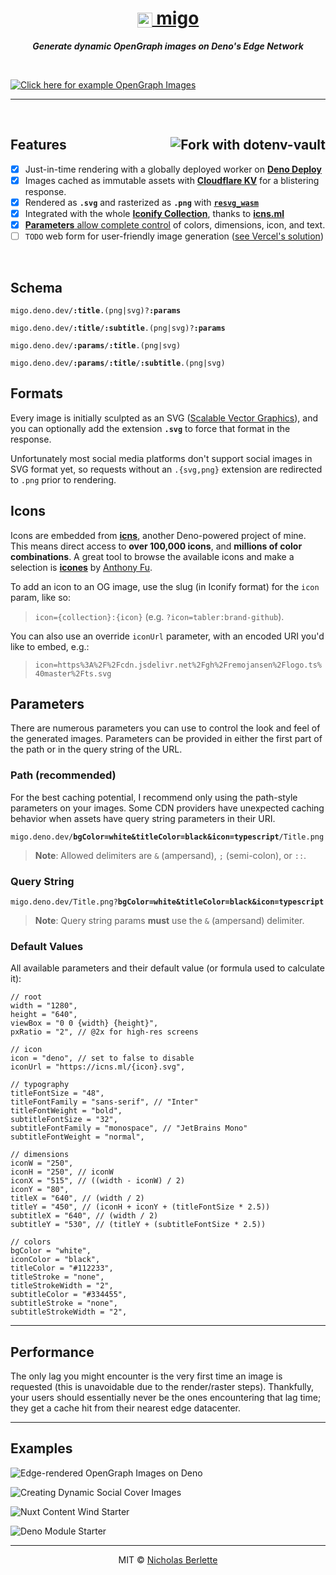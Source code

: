 <div align="center">
<h1><a href="https://migo.deno.dev" target="_blank" rel="noopener"><img src="https://icns.ml/deno.svg?stroke=black&stroke-width=0.5&color=white&stroke-linejoin=round" height="24" align="center" alt=""> migo</a><br clear="all"></h1>

_**Generate dynamic OpenGraph images on Deno's Edge Network**_

</div><br />

[![Click here for example OpenGraph Images][example-0]](#examples "Click here for example OpenGraph Images")

---

<br />

<h2><a href="https://vault.dotenv.org/project/vlt_4c5e0ba364799008839e560b596cf80c308e07e07f99a63a6143710ffd7ee75d/example" title="fork with dotenv-vault" target="_blank" rel="noopener"><img src="https://badge.dotenv.org/fork.svg?r=1" alt="Fork with dotenv-vault" align="right"></a>Features </h2>

- [x] Just-in-time rendering with a globally deployed worker on
      [**Deno Deploy**][deno]
- [x] Images cached as immutable assets with [**Cloudflare KV**][kv] for a
      blistering response.
- [x] Rendered as **`.svg`** and rasterized as **`.png`** with
      [**`resvg_wasm`**][resvg]
- [x] Integrated with the whole [**Iconify Collection**][iconify], thanks to
      [**icns.ml**][icns]
- [x] [**Parameters** allow complete control](#parameters) of colors,
      dimensions, icon, and text.
- [ ] `TODO` web form for user-friendly image generation
      ([see Vercel's solution][vercel])

<br />

## Schema

<pre><code>migo.deno.dev/<strong>:title</strong>.(png|svg)?<strong>:params</strong></code></pre>
<pre><code>migo.deno.dev/<strong>:title</strong>/<strong>:subtitle</strong>.(png|svg)?<strong>:params</strong></code></pre>
<pre><code>migo.deno.dev/<strong>:params</strong>/<strong>:title</strong>.(png|svg)</code></pre>
<pre><code>migo.deno.dev/<strong>:params</strong>/<strong>:title</strong>/<strong>:subtitle</strong>.(png|svg)</code></pre>

## Formats

Every image is initially sculpted as an SVG ([Scalable Vector Graphics][svg]),
and you can optionally add the extension **`.svg`** to force that format in the
response.

Unfortunately most social media platforms don't support social images in SVG
format yet, so requests without an `.{svg,png}` extension are redirected to
`.png` prior to rendering.

## Icons

Icons are embedded from [**icns**][icns], another Deno-powered project of mine.
This means direct access to **over 100,000 icons**, and **millions of color
combinations**. A great tool to browse the available icons and make a selection
is [**icones**][icones] by [Anthony Fu][antfu].

To add an icon to an OG image, use the slug (in Iconify format) for the `icon`
param, like so:

> `icon={collection}:{icon}` (e.g. `?icon=tabler:brand-github`).

You can also use an override `iconUrl` parameter, with an encoded URI you'd like
to embed, e.g.:

> `icon=https%3A%2F%2Fcdn.jsdelivr.net%2Fgh%2Fremojansen%2Flogo.ts%40master%2Fts.svg`

## Parameters

There are numerous parameters you can use to control the look and feel of the
generated images. Parameters can be provided in either the first part of the
path or in the query string of the URL.

### Path (recommended)

For the best caching potential, I recommend only using the path-style parameters
on your images. Some CDN providers have unexpected caching behavior when assets
have query string parameters in their URI.

<pre><code>migo.deno.dev/<strong>bgColor=white&titleColor=black&icon=typescript</strong>/Title.png</code></pre>

> **Note**: Allowed delimiters are `&` (ampersand), `;` (semi-colon), or `::`.

### Query String

<pre><code>migo.deno.dev/Title.png?<strong>bgColor=white&titleColor=black&icon=typescript</strong></code></pre>

> **Note**: Query string params **must** use the `&` (ampersand) delimiter.

### Default Values

All available parameters and their default value (or formula used to calculate
it):

```jsonc
// root
width = "1280", 
height = "640", 
viewBox = "0 0 {width} {height}", 
pxRatio = "2", // @2x for high-res screens

// icon
icon = "deno", // set to false to disable
iconUrl = "https://icns.ml/{icon}.svg", 

// typography
titleFontSize = "48", 
titleFontFamily = "sans-serif", // "Inter"
titleFontWeight = "bold", 
subtitleFontSize = "32", 
subtitleFontFamily = "monospace", // "JetBrains Mono"
subtitleFontWeight = "normal", 

// dimensions
iconW = "250", 
iconH = "250", // iconW
iconX = "515", // ((width - iconW) / 2)
iconY = "80", 
titleX = "640", // (width / 2)
titleY = "450", // (iconH + iconY + (titleFontSize * 2.5))
subtitleX = "640", // (width / 2)
subtitleY = "530", // (titleY + (subtitleFontSize * 2.5))

// colors
bgColor = "white", 
iconColor = "black", 
titleColor = "#112233", 
titleStroke = "none", 
titleStrokeWidth = "2", 
subtitleColor = "#334455", 
subtitleStroke = "none", 
subtitleStrokeWidth = "2",
```

---

## Performance

The only lag you might encounter is the very first time an image is requested
(this is unavoidable due to the render/raster steps). Thankfully, your users
should essentially never be the ones encountering that lag time; they get a
cache hit from their nearest edge datacenter.

---

## Examples

![Edge-rendered OpenGraph Images on Deno][example-1]

![Creating Dynamic Social Cover Images][example-2]

![Nuxt Content Wind Starter][example-3]

![Deno Module Starter][example-4]

---

<div align="center">

MIT © [Nicholas Berlette][nberlette]

</div>

[nberlette]: https://github.com/nberlette "Nicholas Berlette"
[icns]: https://icns.ml "icns - SVG as a Service"
[antfu]: https://github.com/antfu "Anthony Fu"
[icones]: https://icones.js.org "Browse every Iconify Collection with Icones"
[vercel]: https://og-image.vercel.app "Vercel's OG Image App"
[iconify]: https://iconify.design "Iconify Project Homepage"
[kv]: https://developers.cloudflare.com/workers/runtime-apis/kv "Cloudflare KV"
[svg]: https://w3.org/TR/SVG "SVG Specification from W3.org"
[resvg]: https://deno.land/x/resvg_wasm "Resvg Wasm"
[deno]: https://deno.com/deploy "Deno Deploy"
[deploy]: https://dash.deno.com/new?url=https%3a%2f%2fgithub.com%2fnberlette%2fmigo%2fraw%2fmain%2fmain.tsx "Deploy with Deno!"
[examples-splash]: https://migo.deno.dev/image.png?icon=deno&iconStrokeWidth=0.33&subtitleFontSize=48&iconColor=fff&bgColor=234&iconStroke=fff&titleColor=fff&subtitleColor=999&titleY=425&subtitleFontSize=36&title=Click%20here%20for%20example%20OG%20Images&subtitle=(or%20scroll%20down)&pxRatio=1.5&borderRadius=25
[example-0]: https://migo.deno.dev/image.png?title=migo.deno.dev&subtitle=Dynamic+OpenGraph+Images+on+Deno+Deploy&titleFontFamily=serif&titleFontSize=72&titleFontWeight=900&titleTextAnchor=left&titleX=160&titleY=110&subtitleFontSize=36&subtitleFontWeight=900&subtitleFontFamily=monospace&subtitleTextAnchor=left&subtitleX=40&subtitleY=250&pxRatio=1.5&width=1000&height=300&bgColor=111827&titleColor=fff&subtitleColor=ddd&icon=noto:t-rex&iconW=100&iconH=100&iconX=40&iconY=30&borderRadius=20
[example-1]: https://migo.deno.dev/image.png?icon=deno&iconStrokeWidth=0.33&subtitleFontSize=48&iconColor=fff&bgColor=234&iconStroke=fff&titleColor=fff&subtitleColor=papayawhip&titleY=425&subtitleFontSize=48&title=Edge-rendered%20OpenGraph%20Images&subtitle=migo.deno.dev&pxRatio=1.5&borderRadius=25&titleFontFamily=sans-serif
[example-2]: https://migo.deno.dev/image.png?icon=twitter&subtitleFontSize=48&iconColor=0cf&titleY=460&subtitleFontSize=48&title=Creating%20Dynamic%20Cover%20Images&subtitle=By%20Nicholas%20Berlette&borderRadius=25&titleFontFamily=monospace
[example-3]: https://migo.deno.dev/image.png?icon=nuxtdotjs&bgColor=112233&iconColor=00DC82&iconStroke=00DC82&iconStrokeWidth=0.55&titleColor=00DC82&subtitleColor=e0e0e0&iconW=300&iconY=50&titleY=460&title=Nuxt%20ContentWind%20Starter&subtitle=stackblitz.com%2fedit%2fcontent-wind&borderRadius=30&pxRatio=1.5
[example-4]: https://migo.deno.dev/image.png?title=deno911⁄+kit&subtitle=this+one+has+custom+alignment+and+size!&titleFontFamily=sans-serif&titleFontSize=80&titleFontWeight=900&titleTextAnchor=right&titleX=160&titleY=115&subtitleFontSize=36&subtitleFontWeight=900&subtitleFontFamily=monospace&subtitleTextAnchor=left&subtitleX=40&subtitleY=260&pxRatio=1.5&width=1000&height=300&bgColor=fff&titleColor=123&subtitleColor=456&icon=noto:sauropod&iconW=100&iconH=100&iconX=40&iconY=30&borderRadius=20

